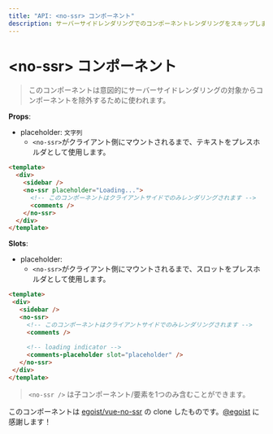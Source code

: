 ```yaml
---
title: "API: <no-ssr> コンポーネント"
description: サーバーサイドレンダリングでのコンポーネントレンダリングをスキップします。そしてプレースホルダーのテキストを表示できます。
---
```


# &lt;no-ssr&gt; コンポーネント

> このコンポーネントは意図的にサーバーサイドレンダリングの対象からコンポーネントを除外するために使われます。

**Props**:
- placeholder: `文字列`
  - `<no-ssr>`がクライアント側にマウントされるまで、テキストをプレスホルダとして使用します。

```html
<template>
  <div>
    <sidebar />
    <no-ssr placeholder="Loading...">
      <!-- このコンポーネントはクライアントサイドでのみレンダリングされます -->
      <comments />
    </no-ssr>
  </div>
</template>
```

**Slots**:

- placeholder:
  - `<no-ssr>`がクライアント側にマウントされるまで、スロットをプレスホルダとして使用します。
 
 ```html
<template>
  <div>
    <sidebar />
    <no-ssr>
      <!-- このコンポーネントはクライアントサイドでのみレンダリングされます -->
      <comments />
  
      <!-- loading indicator -->
      <comments-placeholder slot="placeholder" />
    </no-ssr>
  </div>
</template>
```

> `<no-ssr />` は子コンポーネント/要素を1つのみ含むことができます。

このコンポーネントは [egoist/vue-no-ssr](https://github.com/egoist/vue-no-ssr) の clone したものです。[@egoist](https://github.com/egoist) に感謝します！
